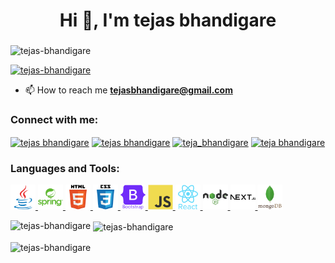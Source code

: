 <h1 align="center">Hi 👋, I'm tejas bhandigare</h1>
<h3 align="center"></h3>

<p align="left"> <img src="https://komarev.com/ghpvc/?username=tejas-bhandigare&label=Profile%20views&color=0e75b6&style=flat" alt="tejas-bhandigare" /> </p>

<p align="left"> <a href="https://github.com/ryo-ma/github-profile-trophy"><img src="https://github-profile-trophy.vercel.app/?username=tejas-bhandigare" alt="tejas-bhandigare" /></a> </p>

- 📫 How to reach me **tejasbhandigare@gmail.com**

<h3 align="left">Connect with me:</h3>
<p align="left">
<a href="https://www.linkedin.com/in/tejas-bhandigare-54a1a1246/" target="blank"><img align="center" src="https://raw.githubusercontent.com/rahuldkjain/github-profile-readme-generator/master/src/images/icons/Social/linked-in-alt.svg" alt="tejas bhandigare" height="30" width="40" /></a>
<a href="https://fb.com/tejas bhandigare" target="blank"><img align="center" src="https://raw.githubusercontent.com/rahuldkjain/github-profile-readme-generator/master/src/images/icons/Social/facebook.svg" alt="tejas bhandigare" height="30" width="40" /></a>
<a href="https://instagram.com/teja_bhandigare" target="blank"><img align="center" src="https://raw.githubusercontent.com/rahuldkjain/github-profile-readme-generator/master/src/images/icons/Social/instagram.svg" alt="teja_bhandigare" height="30" width="40" /></a>
<a href="https://www.youtube.com/c/teja bhandigare" target="blank"><img align="center" src="https://raw.githubusercontent.com/rahuldkjain/github-profile-readme-generator/master/src/images/icons/Social/youtube.svg" alt="teja bhandigare" height="30" width="40" /></a>
</p>

<h3 align="left">Languages and Tools:</h3>
<p align="left">
  <a href="https://www.java.com" target="_blank"> 
    <img src="https://raw.githubusercontent.com/devicons/devicon/master/icons/java/java-original.svg" alt="java" width="40" height="40"/> 
  </a> 
    <a href="https://spring.io/projects/spring-boot" target="_blank"> 
    <img src="https://raw.githubusercontent.com/devicons/devicon/master/icons/spring/spring-original-wordmark.svg" alt="spring boot" width="40" height="40"/> 
  </a>
   <a href="https://www.w3.org/html/" target="_blank"> 
    <img src="https://raw.githubusercontent.com/devicons/devicon/master/icons/html5/html5-original-wordmark.svg" alt="html5" width="40" height="40"/> 
  </a> 
  <a href="https://www.w3schools.com/css/" target="_blank"> 
    <img src="https://raw.githubusercontent.com/devicons/devicon/master/icons/css3/css3-original-wordmark.svg" alt="css3" width="40" height="40"/> 
  </a> 
 
   <a href="https://getbootstrap.com" target="_blank"> 
    <img src="https://raw.githubusercontent.com/devicons/devicon/master/icons/bootstrap/bootstrap-plain-wordmark.svg" alt="bootstrap" width="40" height="40"/> 
  </a> 
 
  <a href="https://developer.mozilla.org/en-US/docs/Web/JavaScript" target="_blank"> 
    <img src="https://raw.githubusercontent.com/devicons/devicon/master/icons/javascript/javascript-original.svg" alt="javascript" width="40" height="40"/> 
  </a> 
  <a href="https://reactjs.org/" target="_blank"> 
    <img src="https://raw.githubusercontent.com/devicons/devicon/master/icons/react/react-original-wordmark.svg" alt="react" width="40" height="40"/> 
  </a>
  <a href="https://nodejs.org" target="_blank"> 
    <img src="https://raw.githubusercontent.com/devicons/devicon/master/icons/nodejs/nodejs-original-wordmark.svg" alt="nodejs" width="40" height="40"/> 
  </a>
  <a href="https://nextjs.org/" target="_blank"> 
    <img src="https://raw.githubusercontent.com/devicons/devicon/master/icons/nextjs/nextjs-original-wordmark.svg" alt="nextjs" width="40" height="40"/> 
  </a>
  <a href="https://www.mongodb.com/" target="_blank"> 
    <img src="https://raw.githubusercontent.com/devicons/devicon/master/icons/mongodb/mongodb-original-wordmark.svg" alt="mongodb" width="40" height="40"/> 
  </a>

</p>

<p><img align="left" src="https://github-readme-stats.vercel.app/api/top-langs?username=tejas-bhandigare&show_icons=true&locale=en&layout=compact" alt="tejas-bhandigare" /></p>

<p>&nbsp;<img align="center" src="https://github-readme-stats.vercel.app/api?username=tejas-bhandigare&show_icons=true&locale=en" alt="tejas-bhandigare" /></p>

<p><img align="center" src="https://github-readme-streak-stats.herokuapp.com/?user=tejas-bhandigare&" alt="tejas-bhandigare" /></p>

